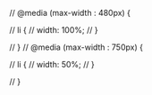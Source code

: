 
// @media (max-width : 480px) {

//     li {
//         width: 100%;
//     }

// }
// @media (max-width : 750px) {

//     li {
//         width: 50%;
//     }

// }
